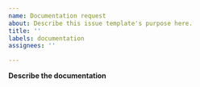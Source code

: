 ```yaml
---
name: Documentation request
about: Describe this issue template's purpose here.
title: ''
labels: documentation
assignees: ''

---
```


**Describe the documentation**
